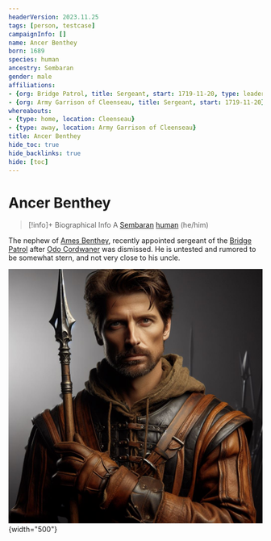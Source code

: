 ```yaml
---
headerVersion: 2023.11.25
tags: [person, testcase]
campaignInfo: []
name: Ancer Benthey
born: 1689
species: human
ancestry: Sembaran
gender: male
affiliations:
- {org: Bridge Patrol, title: Sergeant, start: 1719-11-20, type: leader}
- {org: Army Garrison of Cleenseau, title: Sergeant, start: 1719-11-20}
whereabouts:
- {type: home, location: Cleenseau}
- {type: away, location: Army Garrison of Cleenseau}
title: Ancer Benthey
hide_toc: true
hide_backlinks: true
hide: [toc]
---
```

# Ancer Benthey
>[!info]+ Biographical Info
> A [Sembaran](<../../gazetteer/greater-sembara/sembara/sembara.md>) [human](<../../species/humans/humans.md>) (he/him)
> 
> 
>> 

The nephew of [Ames Benthey](<./ames-benthey.md>), recently appointed sergeant of the [Bridge Patrol](<../../groups/sembaran-army/army-garrison-of-cleenseau.md>) after [Odo Cordwaner](<./odo-cordwaner.md>) was dismissed. He is untested and rumored to be somewhat stern, and not very close to his uncle. 

![Ancer Benthey Portrait](../../assets/ancer-benthey-portrait.png){width="500"}